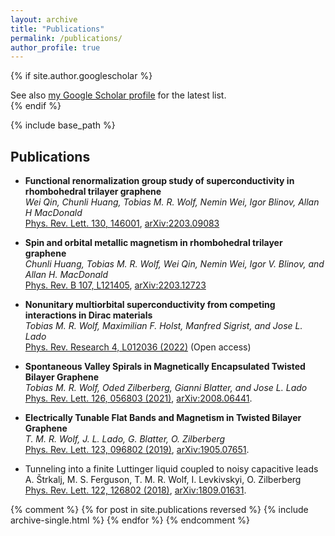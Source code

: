 ```yaml
---
layout: archive
title: "Publications"
permalink: /publications/
author_profile: true
---
```


{% if site.author.googlescholar %}
  <div class="wordwrap">See also <a href="{{site.author.googlescholar}}">my Google Scholar profile</a> for the latest list. </div>
{% endif %}

{% include base_path %}

## Publications

*   **Functional renormalization group study of superconductivity in rhombohedral trilayer graphene**\
    *Wei Qin, Chunli Huang, Tobias M. R. Wolf, Nemin Wei, Igor Blinov, Allan H MacDonald*\
    [Phys. Rev. Lett. 130, 146001](https://doi.org/10.1103/PhysRevLett.130.146001), [arXiv:2203.09083](https://arxiv.org/abs/2203.09083)

*   **Spin and orbital metallic magnetism in rhombohedral trilayer graphene**\
    *Chunli Huang, Tobias M. R. Wolf, Wei Qin, Nemin Wei, Igor V. Blinov, and Allan H. MacDonald*\
    [Phys. Rev. B 107, L121405](https://doi.org/10.1103/PhysRevB.107.L121405), [arXiv:2203.12723](https://arxiv.org/abs/2203.12723)

*   **Nonunitary multiorbital superconductivity from competing interactions in Dirac materials**\
    *Tobias M. R. Wolf, Maximilian F. Holst, Manfred Sigrist, and Jose L. Lado*\
    [Phys. Rev. Research 4, L012036 (2022)](https://journals.aps.org/prresearch/abstract/10.1103/PhysRevResearch.4.L012036) (Open access)

*   **Spontaneous Valley Spirals in Magnetically Encapsulated Twisted Bilayer Graphene**\
    *Tobias M. R. Wolf, Oded Zilberberg, Gianni Blatter, and Jose L. Lado*\
    [Phys. Rev. Lett. 126, 056803 (2021)](https://journals.aps.org/prl/abstract/10.1103/PhysRevLett.126.056803), [arXiv:2008.06441](https://arxiv.org/abs/2008.06441).

*   **Electrically Tunable Flat Bands and Magnetism in Twisted Bilayer Graphene**\
    *T. M. R. Wolf, J. L. Lado, G. Blatter, O. Zilberberg*\
    [Phys. Rev. Lett. 123, 096802 (2019)](https://arxiv.org/ct?url=https%3A%2F%2Fdx.doi.org%2F10.1103%2FPhysRevLett.123.096802&v=7f46eec8), [arXiv:1905.07651](https://arxiv.org/abs/1905.07651).

-   Tunneling into a finite Luttinger liquid coupled to noisy capacitive leads\
    A. Štrkalj, M. S. Ferguson, T. M. R. Wolf, I. Levkivskyi, O. Zilberberg\
    [Phys. Rev. Lett. 122, 126802 (2018)](https://journals.aps.org/prl/abstract/10.1103/PhysRevLett.122.126802), [arXiv:1809.01631](https://arxiv.org/abs/1809.01631).

{% comment %}
{% for post in site.publications reversed %}
{% include archive-single.html %}
{% endfor %}
{% endcomment %}
